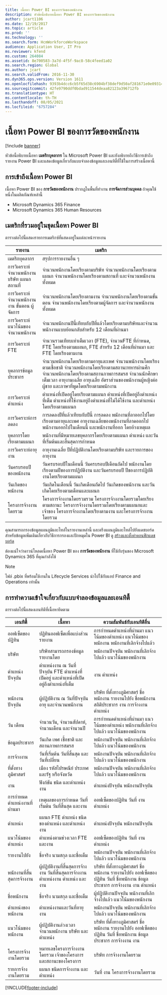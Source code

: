 ```yaml
---
title: เนื้อหา Power BI ของการวัดของพนักงาน
description: หัวข้อนี้อธิบายเนื้อหา Power BI ของการวัดของพนักงาน
author: jcart1106
ms.date: 12/19/2017
ms.topic: article
ms.prod: ''
ms.technology: ''
ms.search.form: HcmWorkforceWorkspace
audience: Application User, IT Pro
ms.reviewer: kfend
ms.custom: 264084
ms.assetid: 8e700583-3a7d-4f5f-9ac8-58c4feed1a02
ms.search.region: Global
ms.author: jcart
ms.search.validFrom: 2016-11-30
ms.dyn365.ops.version: Version 1611
ms.openlocfilehash: 9393b4dcc6cb5f65d38c6904bf38def9d50af281671e0e09314148824f3e6891
ms.sourcegitcommit: 42fe9790ddf0bdad911544deaa82123a396712fb
ms.translationtype: HT
ms.contentlocale: th-TH
ms.lasthandoff: 08/05/2021
ms.locfileid: "6757284"
---
```

# <a name="workforce-metrics-power-bi-content"></a>เนื้อหา Power BI ของการวัดของพนักงาน

[!include [banner](../includes/banner.md)]

หัวข้อนี้อธิบายเนื้อหา **เมตริกบุคลากร** ใน Microsoft Power BI และยังอธิบายถึงวิธีการเข้าถึงรายงาน Power BI และแสดงข้อมูลเกี่ยวกับแบบจำลองข้อมูลและเอนทิตี้ที่ใช้ในการสร้างเนื้อหานี้

## <a name="accessing-the-power-bi-content"></a>การเข้าถึงเนื้อหา Power BI
เนื้อหา Power BI ของ **การวัดของพนักงาน** ปรากฎในพื้นที่ทำงาน **การจัดการส่วนบุคคล** ถ้าคุณใช้หนึ่งในผลิตภัณฑ์เหล่านี้

- Microsoft Dynamics 365 Finance
- Microsoft Dynamics 365 Human Resources

## <a name="metrics-that-are-included-in-the-power-bi-content"></a>เมตริกที่รวมอยู่ในชุดเนื้อหา Power BI
ตารางต่อไปนี้แสดงรายการเมตริกซ์ที่แสดงอยู่ในแต่ละหน้ารายงาน

| รายงาน                                           | เมตริก |
|--------------------------------------------------|---------|
| เมตริกบุคลากร                                   | สรุปการรายงานอื่น ๆ |
| การวิเคราะห์จำนวนพนักงาน บริษัท แผนก สถานที่ | จำนวนพนักงานโดยเรียงตามบริษัท จำนวนพนักงานโดยเรียงตามแผนก จำนวนพนักงานโดยเรียงตามสถานที่ และจำนวนพนักงานทั้งหมด |
| การวิเคราะห์จำนวนพนักงาน งาน ขั้นตอน ผู้จัดการ            | จำนวนพนักงานโดยเรียงตามงาน จำนวนพนักงานโดยเรียงตามขั้นตอน จำนวนพนักงานโดยเรียงตามผู้จัดการ และจำนวนพนักงานทั้งหมด |
| การวิเคราะห์แนวโน้มของจำนวนพนักงาน                         | จำนวนพนักงานปีนี้เทียบกับปีที่แล้วโดยเรียงตามบริษัทและจำนวนพนักงานแบบย้อนกลับสำหรับ 12 เดือนที่ผ่านมา |
| การวิเคราะห์ FTE                                     | จำนวนรวมเทียบเท่าเต็มเวลา (FTE), จำนวนFTE ที่กำหนด, FTE โดยเรียงตามแผนก, FTE สำหรับ 12 เดือนที่ผ่านมา และ FTE โดยเรียงตามงาน |
| บุคลากรข้อมูลประชากร                           | จำนวนพนักงานโดยเรียงตามอายุและเพศ จำนวนพนักงานโดยเรียงตามเชื้อชาติ จำนวนพนักงานโดยเรียงตามสถานะทหารผ่านศึก จำนวนพนักงานโดยเรียงตามสถานภาพการสมรส จำนวนนักศึกษาเต็มเวลา อายุงานเฉลี่ย อายุเฉลี่ย อัตราส่วนของพนักงานผู้หญิงต่อผู้ชาย และภาษาที่พูดโดยเรียงตามพนักงาน |
| การวิเคราะห์ตำแหน่ง                                | ตำแหน่งที่เปิดอยู่โดยเรียงตามแผนก ตำแหน่งที่เปิดอยู่ถึงตำแหน่งที่เต็ม ตำแหน่งที่ใช้งานอยู่ถึงตำแหน่งที่ไม่ได้ใช้งาน และตำแหน่งโดยเรียงตามแผนก |
| การวิเคราะห์การลดลง                               | การลดลงปีที่แล้วเทียบกับปีนี้ การลดลง พนักงานที่ลาออกไปโดยเรียงตามอายุและเพศ อายุงานเฉลี่ยของพนักงานที่ลาดออกไป พนักงานออกไปในเดือนนี้ และพนักงานที่ออก โดยอ้างเหตุผล |
| บุคลากรโดยเรียงตามแผนก                             | พนักงานที่มีหมายเลขบุคลากรโดยเรียงตามแผนก ตำแหน่ง และวันที่เริ่มต้นและสิ้นสุดการกำหนด |
| การวิเคราะห์อายุงาน                               | อายุงานเฉลี่ย ปีที่ปฏิบัติงานโดยเรียงตามบริษัท และรายการของอายุงาน |
| วันครบรอบปีของพนักงาน                           | วันครบรอบปีในเดือนนี้ วันครบรอบปีเดือนถัดไป พนักงานโดยเรียงตามปีของการปฏิบัติงาน และวันครบรอบปี ปีของการปฏิบัติงานโดยเรียงตามแผนก |
| วันเกิดของพนักงาน                               | วันเกิดในเดือนนี้ วันเกิดเดือนถัดไป วันเกิดของพนักงาน และวันเกิดโดยเรียงตามเดือนและแผนก |
| โครงการจ้างงานโดยรวม                               | โครงการจ้างงานโดยรวมรวม โครงการจ้างงานโดยรวมโดยเรียงตามสถานะ โครงการจ้างงานโดยรวมโดยเรียงตามแผนกและเจ้าของ โครงการจ้างงานโดยเรียงตามงาน และโครงการจ้างงานโดยรวม |

คุณสามารถกรองข้อมูลแผนภูมิและไทล์ในรายงานเหล่านี้ และตรึงแผนภูมิและไทล์ไปยังแดชบอร์ด สำหรับข้อมูลเพิ่มเติมเกี่ยวกับวิธีการกรองและปักหมุดใน Power BI ดู [สร้างและตั้งค่าคอนฟิกแดชบอร์ด](https://powerbi.microsoft.com/guided-learning/powerbi-learning-4-2-create-configure-dashboards)

ต้องแน่ใจว่าดาวน์โหลดเนื้อหา Power BI ของ **การวัดของพนักงาน** ที่ใช้กับรุ่นของ Microsoft Dynamics 365 ที่คุณกำลังใช้

> [!NOTE]
> ไฟล์ .pbix ที่พร้อมใช้งานใน Lifecycle Services นำไปใช้กับแอป Finance and Operations เท่านั้น

## <a name="understanding-the-data-model-and-entities"></a>การทำความเข้าใจเกี่ยวกับแบบจำลองข้อมูลและเอนทิตี้
ตารางต่อไปนี้แสดงเอนทิตีที่เนื้อหายึดตาม

| เอนทิตี้                   | เนื้อหา                                                                            | ความสัมพันธ์กับเอนทิตีอื่น |
|--------------------------|-------------------------------------------------------------------------------------|-----------------------------------|
| ออฟเซ็ตของปฏิทิน          | ปฏิทินออฟเซ็ตเพื่อแบ่งส่วนรายงาน                                                   | การกำหนดตำแหน่งที่ผ่านมา แนวโน้มของตำแหน่ง แนวโน้มของพนักงาน พนักงานที่เลิกจ้างไปแล้ว |
| บริษัท                  | บริษัทสามารถกรองข้อมูลรายงานโดย                                                      | พนักงานปัจจุบัน พนักงานที่เลิกจ้างไปแล้ว แนวโน้มของพนักงาน |
| ตำแหน่งปัจจุบัน         | ตำแหน่งงาน ณ วันที่ปัจจุบัน FTE ตำแหน่งที่เปิดอยู่ และตำแหน่งที่เปิดอยู่ถึงตำแหน่งที่เต็ม | งาน ตำแหน่ง |
| พนักงานปัจจุบัน         | ผู้ปฏิบัติงาน ณ วันที่ปัจจุบัน อายุ และจำนวนพนักงาน                                  | บริษัท ที่ตั้งทางภูมิศาสตร์ ชื่อพนักงาน รายงานไปยัง ชื่อพนักงาน สถิติประชากร งาน การจ้างงาน ตำแหน่ง |
| วัน เดือน                     | จำนวนวัน, จำนวนสัปดาห์, จำนวนเดือน และจำนวนปี                                                      | การกำหนดตำแหน่งที่ผ่านมา แนวโน้มของตำแหน่ง พนักงานที่เลิกจ้างไปแล้ว แนวโน้มของพนักงาน |
| ข้อมูลประชากร             | วันเกิด เพศ เชื้อชาติ และสถานภาพการสมรส                            | พนักงานปัจจุบัน พนักงานที่เลิกจ้างไปแล้ว แนวโน้มของพนักงาน |
| การจ้างงาน               | วันที่เริ่มต้น วันที่สิ้นสุด และวันที่เปลี่ยน                                           | พนักงานปัจจุบัน พนักงานที่เลิกจ้างไปแล้ว แนวโน้มของพนักงาน |
| ที่ตั้งทางภูมิศาสตร์      | เมือง รหัสไปรษณีย์ ประเทศ และรัฐ หรือจังหวัด                                    | พนักงานปัจจุบัน พนักงานที่เลิกจ้างไปแล้ว แนวโน้มของพนักงาน |
| งาน                      | ฟังก์ชัน ชนิด และตำแหน่งงาน                                                           | ตำแหน่งปัจจุบัน พนักงานปัจจุบัน |
| การกำหนดตำแหน่งงานที่ผ่านมา | เหตุผลของการกำหนด วันที่เริ่มต้น วันที่สิ้นสุด และงาน                                    | ออฟเซ็ตของปฏิทิน วันที่ งาน ตำแหน่ง |
| ตำแหน่ง                 | แผนก FTE ตำแหน่ง ชนิดของตำแหน่ง และตำแหน่งงาน                                 | ตำแหน่งปัจจุบัน พนักงานปัจจุบัน |
| แนวโน้มของตำแหน่ง           | ตำแหน่งตามช่วงเวลา FTE และงาน                                                   | ออฟเซ็ตของปฏิทิน วันที่ งาน ตำแหน่ง |
| รายงานไปยัง               | ชื่อจริง นามสกุล และชื่อเต็ม                                                | พนักงานปัจจุบัน พนักงานที่เลิกจ้างไปแล้ว แนวโน้มของพนักงาน |
| พนักงานที่สิ้นสุดการจ้างงาน      | ผู้ปฏิบัติงานที่สิ้นสุดการจ้างงาน วันที่สิ้นสุดการจ้างงาน ตำแหน่งงาน ตำแหน่ง และงาน                      | บริษัท ที่ตั้งทางภูมิศาสตร์ ชื่อพนักงาน รายงานไปยัง ออฟเซ็ตของปฏิทิน วันที่ ชื่อพนักงาน ข้อมูลประชากร การจ้างงาน งาน ตำแหน่ง |
| ชื่อพนักงาน            | ชื่อจริง นามสกุล และชื่อเต็ม                                                | ผู้ปฏิบัติงานปัจจุบัน พนักงานที่เลิกจ้างไปแล้ว แนวโน้มของพนักงาน |
| ตำแหน่งของพนักงาน           | ตำแหน่งงานและวันที่อายุงาน                                                            | พนักงานปัจจุบัน พนักงานที่เลิกจ้างไปแล้ว แนวโน้มของพนักงาน |
| แนวโน้มของพนักงาน           | ผู้ปฏิบัติงานล่วงเวลา จำนวนพนักงาน บริษัท และตำแหน่ง                                 | บริษัท ที่ตั้งทางภูมิศาสตร์ ชื่อพนักงาน รายงานไปยัง ออฟเซ็ตของปฏิทิน วันที่ ชื่อพนักงาน ข้อมูลประชากร การจ้างงาน งาน |
| โครงการจ้างงานโดยรวม        | หมายเลขโครงการจ้างงานโดยรวม เจ้าของโครงการ และสถานะของโครงการ                     | บริษัท การจ้างงานโดยรวม |
| รายการจ้างงานโดยรวม           | แผนก ชนิดการจ้างงาน และตำแหน่ง                                           | วันที่ งาน โครงการจ้างงานโดยรวม |


[!INCLUDE[footer-include](../../../includes/footer-banner.md)]